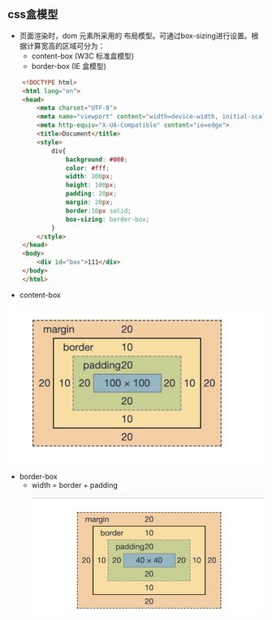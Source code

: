 <!--
 * @Author: your name
 * @Date: 2020-02-03 11:36:17
 * @LastEditTime : 2020-02-04 18:00:57
 * @LastEditors  : Please set LastEditors
 * @Description: In User Settings Edit
 * @FilePath: /fe_blog/css/07/README.md
 -->
## css盒模型

+ 页面渲染时，dom 元素所采用的 布局模型。可通过box-sizing进行设置。根据计算宽高的区域可分为：
  - content-box (W3C 标准盒模型)
  - border-box (IE 盒模型)

```html
    <!DOCTYPE html>
    <html lang="en">
    <head>
        <meta charset="UTF-8">
        <meta name="viewport" content="width=device-width, initial-scale=1.0">
        <meta http-equiv="X-UA-Compatible" content="ie=edge">
        <title>Document</title>
        <style>
            div{
                background: #000;
                color: #fff;
                width: 100px;
                height: 100px;
                padding: 20px;
                margin: 20px;
                border:10px solid;
                box-sizing: border-box;
            }
        </style>
    </head>
    <body>
        <div id="box">111</div>
    </body>
    </html>
```
+ content-box

![alt 属性文本](./01.png)

+ border-box
  - width = border + padding
![alt 属性文本](./02.png)